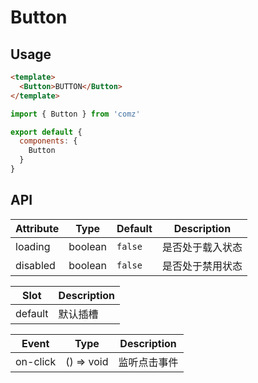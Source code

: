 # Button

## Usage

```html
<template>
  <Button>BUTTON</Button>
</template>
```
```js
import { Button } from 'comz'

export default {
  components: {
    Button
  }
}
```

## API

| Attribute | Type    | Default   | Description   |
|-----------|---------|-----------|---------------|
| loading   | boolean | `false`   | 是否处于载入状态 |
| disabled  | boolean | `false`   | 是否处于禁用状态 |

| Slot    | Description |
|---------|-------------|
| default | 默认插槽     |

| Event    | Type        | Description |
|----------|-------------|-------------|
| on-click | () => void  | 监听点击事件  |
